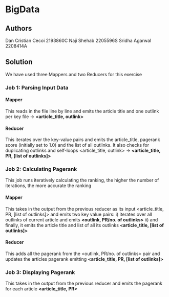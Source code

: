 # BigData
## Authors
Dan Cristian Cecoi 2193860C
Naji Shehab 2205596S
Sridha Agarwal 2208414A


## Solution
We have used three Mappers and two Reducers for this exercise
### Job 1: Parsing Input Data
#### Mapper
This reads in the file line by line and emits the article title and one outlink per key
file -> **<article_title, outlink>**
#### Reducer
This iterates over the key-value pairs and emits the article_title, pagerank score (initially set to 1.0) and the list of all outlinks. It also checks for duplicating outlinks and self-loops
<article\_title, outlink> -> **<article_title, PR, [list of outlinks]>**

### Job 2: Calculating Pagerank
This job runs iteratively calculating the ranking, the higher the number of iterations, the more accurate the ranking
#### Mapper
This takes in the output from the previous reducer as its input <article_title, PR, [list of outlinks]> and emits two key value pairs:
i) iterates over all outlinks of current article and emits **<outlink, PR/no. of outlinks>**
ii) and finally, it emits the article title and list of all its outlinks **<article_title, [list of outlinks]>**
#### Reducer
This adds all the pagerank from the <outlink, PR/no. of outlinks> pair and updates the articles pagerank emitting
**<article_title, PR, [list of outlinks]>**

### Job 3: Displaying Pagerank
This takes in the output from the previous reducer and emits the pagerank for each article
**<article_title, PR>**



